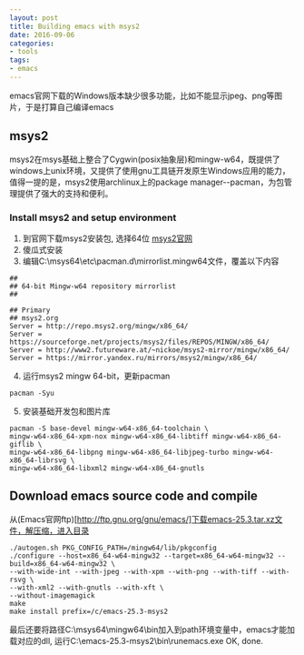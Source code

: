 ```yaml
---
layout: post
title: Building emacs with msys2
date: 2016-09-06
categories:
- tools
tags:
- emacs
---
```


emacs官网下载的Windows版本缺少很多功能，比如不能显示jpeg、png等图片，于是打算自己编译emacs
<!-- more -->

## msys2
msys2在msys基础上整合了Cygwin(posix抽象层)和mingw-w64，既提供了windows上unix环境，又提供了使用gnu工具链开发原生Windows应用的能力，值得一提的是，msys2使用archlinux上的package manager--pacman，为包管理提供了强大的支持和便利。

### Install msys2 and setup environment
1. 到官网下载msys2安装包, 选择64位 [msys2官网](https://www.msys2.org/)
2. 傻瓜式安装
3. 编辑C:\msys64\etc\pacman.d\mirrorlist.mingw64文件，覆盖以下内容
```
##
## 64-bit Mingw-w64 repository mirrorlist
##

## Primary
## msys2.org
Server = http://repo.msys2.org/mingw/x86_64/
Server = https://sourceforge.net/projects/msys2/files/REPOS/MINGW/x86_64/
Server = http://www2.futureware.at/~nickoe/msys2-mirror/mingw/x86_64/
Server = https://mirror.yandex.ru/mirrors/msys2/mingw/x86_64/
```
4. 运行msys2 mingw 64-bit，更新pacman
```
pacman -Syu
```
5. 安装基础开发包和图片库
```
pacman -S base-devel mingw-w64-x86_64-toolchain \
mingw-w64-x86_64-xpm-nox mingw-w64-x86_64-libtiff mingw-w64-x86_64-giflib \
mingw-w64-x86_64-libpng mingw-w64-x86_64-libjpeg-turbo mingw-w64-x86_64-librsvg \
mingw-w64-x86_64-libxml2 mingw-w64-x86_64-gnutls
```

## Download emacs source code and compile
从(Emacs官网ftp)[http://ftp.gnu.org/gnu/emacs/]下载emacs-25.3.tar.xz文件，解压缩，进入目录
```
./autogen.sh PKG_CONFIG_PATH=/mingw64/lib/pkgconfig
./configure --host=x86_64-w64-mingw32 --target=x86_64-w64-mingw32 --build=x86_64-w64-mingw32 \
--with-wide-int --with-jpeg --with-xpm --with-png --with-tiff --with-rsvg \
--with-xml2 --with-gnutls --with-xft \
--without-imagemagick
make
make install prefix=/c/emacs-25.3-msys2
```
最后还要将路径C:\msys64\mingw64\bin加入到path环境变量中，emacs才能加载对应的dll, 运行C:\emacs-25.3-msys2\bin\runemacs.exe
OK, done.